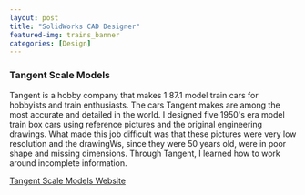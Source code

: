 ```yaml
---
layout: post
title: "SolidWorks CAD Designer"
featured-img: trains_banner
categories: [Design]
---
```


### Tangent Scale Models

Tangent is a hobby company that makes 1:87.1 model train cars for hobbyists and train enthusiasts. The cars Tangent makes are among the most accurate and detailed in the world. I designed five 1950's era model train box cars using reference pictures and the original engineering drawings. What made this job difficult was that these pictures were very low resolution and the drawingWs, since they were 50 years old, were in poor shape and missing dimensions. Through Tangent, I learned how to work around incomplete information.

[Tangent Scale Models Website](https://www.tangentscalemodels.com/)